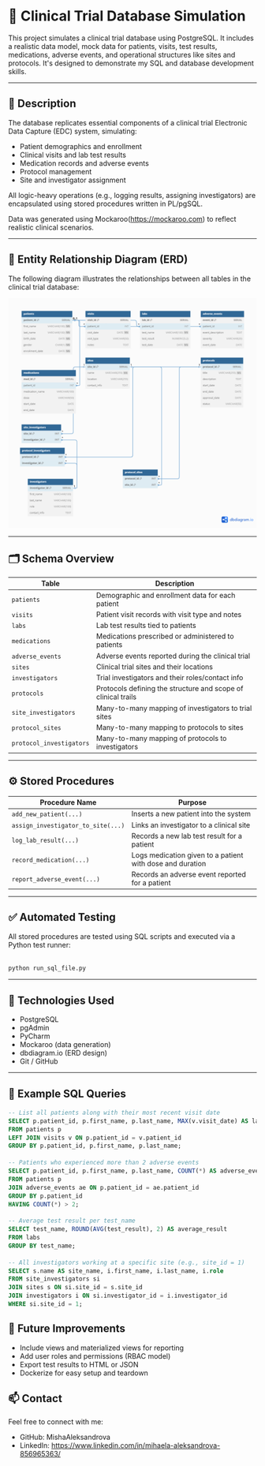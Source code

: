 # 🧪 Clinical Trial Database Simulation

This project simulates a clinical trial database using PostgreSQL. It includes a realistic data model, mock data for patients, visits, test results, medications, adverse events, and operational structures like sites and protocols. It's designed to demonstrate my SQL and database development skills.

---

## 🧠 Description

The database replicates essential components of a clinical trial Electronic Data Capture (EDC) system, simulating:

- Patient demographics and enrollment
- Clinical visits and lab test results
- Medication records and adverse events
- Protocol management
- Site and investigator assignment

All logic-heavy operations (e.g., logging results, assigning investigators) are encapsulated using stored procedures written in PL/pgSQL.

Data was generated using Mockaroo(https://mockaroo.com) to reflect realistic clinical scenarios.

---

## 🧭 Entity Relationship Diagram (ERD)

The following diagram illustrates the relationships between all tables in the clinical trial database:

![ERD Diagram](assets/erd-diagram.png)

---

## 🗂 Schema Overview

| Table                    | Description                                                   |
|--------------------------|---------------------------------------------------------------|
| `patients`               | Demographic and enrollment data for each patient              |
| `visits`                 | Patient visit records with visit type and notes               |
| `labs`                   | Lab test results tied to patients                             |
| `medications`            | Medications prescribed or administered to patients            |
| `adverse_events`         | Adverse events reported during the clinical trial             |
| `sites`                  | Clinical trial sites and their locations                      |
| `investigators`          | Trial investigators and their roles/contact info              |
| `protocols`              | Protocols defining the structure and scope of clinical trails |
| `site_investigators`     | Many-to-many mapping of investigators to trial sites          |
| `protocol_sites`         | Many-to-many mapping to protocols to sites                    |
| `protocol_investigators` | Many-to-many mapping of protocols to investigators            |

---

## ⚙️ Stored Procedures

| Procedure Name                  | Purpose                                                                 |
|---------------------------------|-------------------------------------------------------------------------|
| `add_new_patient(...)`          | Inserts a new patient into the system                                  |
| `assign_investigator_to_site(...)` | Links an investigator to a clinical site                           |
| `log_lab_result(...)`           | Records a new lab test result for a patient                            |
| `record_medication(...)`        | Logs medication given to a patient with dose and duration              |
| `report_adverse_event(...)`     | Records an adverse event reported for a patient                        |

---

## ✅ Automated Testing

All stored procedures are tested using SQL scripts and executed via a Python test runner:
```bash

python run_sql_file.py
````
---

## 🧪 Technologies Used

- PostgreSQL
- pgAdmin
- PyCharm
- Mockaroo (data generation)
- dbdiagram.io (ERD design)
- Git / GitHub

---

## 🧠 Example SQL Queries

```sql
-- List all patients along with their most recent visit date
SELECT p.patient_id, p.first_name, p.last_name, MAX(v.visit_date) AS last_visit
FROM patients p
LEFT JOIN visits v ON p.patient_id = v.patient_id
GROUP BY p.patient_id, p.first_name, p.last_name;
    
-- Patients who experienced more than 2 adverse events
SELECT p.patient_id, p.first_name, p.last_name, COUNT(*) AS adverse_event_count
FROM patients p
JOIN adverse_events ae ON p.patient_id = ae.patient_id
GROUP BY p.patient_id
HAVING COUNT(*) > 2;

-- Average test result per test_name
SELECT test_name, ROUND(AVG(test_result), 2) AS average_result
FROM labs
GROUP BY test_name;

-- All investigators working at a specific site (e.g., site_id = 1)
SELECT s.name AS site_name, i.first_name, i.last_name, i.role
FROM site_investigators si
JOIN sites s ON si.site_id = s.site_id
JOIN investigators i ON si.investigator_id = i.investigator_id
WHERE si.site_id = 1;

```

## 🚀 Future Improvements
- Include views and materialized views for reporting
- Add user roles and permissions (RBAC model)
- Export test results to HTML or JSON
- Dockerize for easy setup and teardown

## 📫 Contact
Feel free to connect with me:
- GitHub: MishaAleksandrova
- LinkedIn: https://www.linkedin.com/in/mihaela-aleksandrova-856965363/

